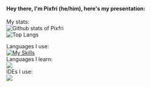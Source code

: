 #### Hey there, I'm Pixfri (he/him), here's my presentation:

My stats:  
![Github stats of Pixfri](https://github-readme-stats.vercel.app/api?username=Pixfri&show_icons=true&theme=gruvbox)  
![Top Langs](https://github-readme-stats.vercel.app/api/top-langs/?username=Pixfri&layout=compact&theme=gruvbox)  

Languages I use:  
[![My Skills](https://skillicons.dev/icons?i=java,c,cs)](https://skillicons.dev)  
Languages I learn:  
![](https://skillicons.dev/icons?i=cpp)  
IDEs I use:  
![](https://skillicons.dev/icons?i=neovim,idea,visualstudio)
